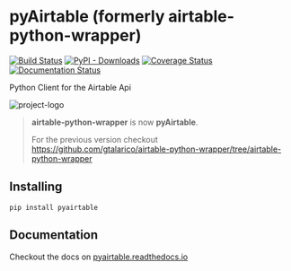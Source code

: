 # pyAirtable (formerly airtable-python-wrapper)

[![Build Status](https://travis-ci.com/gtalarico/pyairtable.svg?branch=master)](https://travis-ci.com/gtalarico/pyairtable)
[![PyPI - Downloads](https://img.shields.io/pypi/dm/pyairtable.svg?label=pypi%20downloads)](https://pypi.org/project/pyairtable/)
[![Coverage Status](https://coveralls.io/repos/github/gtalarico/pyairtable/badge.svg?branch=master)](https://coveralls.io/github/gtalarico/pyairtable?branch=master)
[![Documentation Status](https://readthedocs.org/projects/pyairtable/badge/?version=latest)](http://pyairtable.readthedocs.io/en/latest/?badge=latest)

Python Client for the Airtable Api

![project-logo](https://github.com/gtalarico/pyairtable/blob/master/docs/source/_static/logo-text.svg)

> **airtable-python-wrapper** is now **pyAirtable**.
>
> For the previous version checkout https://github.com/gtalarico/airtable-python-wrapper/tree/airtable-python-wrapper
## Installing

```
pip install pyairtable
```

## Documentation

Checkout the docs on [pyairtable.readthedocs.io](http://pyairtable.readthedocs.io/)

